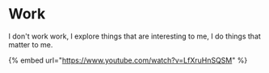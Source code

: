 # Work

I don't work work, I explore things that are interesting to me, I do things that matter to me.

{% embed url="https://www.youtube.com/watch?v=LfXruHnSQSM" %}



